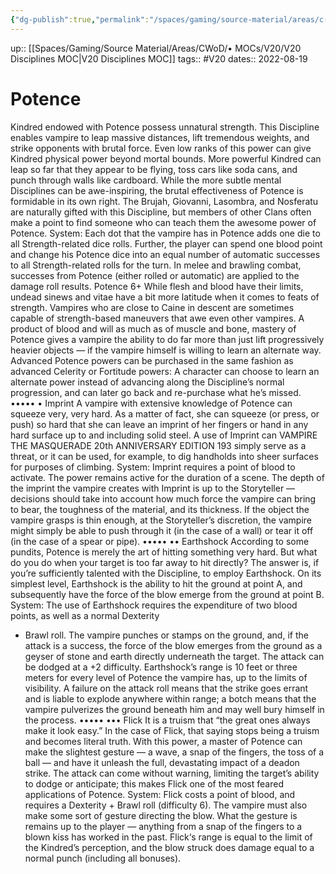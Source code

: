 ```yaml
---
{"dg-publish":true,"permalink":"/spaces/gaming/source-material/areas/c-wo-d/genre/vampire/v20/disciplines/potence/","dgHomeLink":true,"dgPassFrontmatter":true}
---
```


up:: [[Spaces/Gaming/Source Material/Areas/CWoD/• MOCs/V20/V20 Disciplines MOC|V20 Disciplines MOC]]
tags:: #V20 
dates:: 2022-08-19

# Potence
Kindred endowed with Potence possess unnatural
strength. This Discipline enables vampire to leap
massive distances, lift tremendous weights, and strike
opponents with brutal force. Even low ranks of this
power can give Kindred physical power beyond mortal
bounds. More powerful Kindred can leap so far that
they appear to be flying, toss cars like soda cans, and
punch through walls like cardboard. While the more
subtle mental Disciplines can be awe-inspiring, the
brutal effectiveness of Potence is formidable in its own
right.
The Brujah, Giovanni, Lasombra, and Nosferatu are
naturally gifted with this Discipline, but members of
other Clans often make a point to find someone who
can teach them the awesome power of Potence.
System: Each dot that the vampire has in Potence
adds one die to all Strength-related dice rolls. Further,
the player can spend one blood point and change his
Potence dice into an equal number of automatic successes
to all Strength-related rolls for the turn. In melee
and brawling combat, successes from Potence (either
rolled or automatic) are applied to the damage roll
results.
Potence 6+
While flesh and blood have their limits, undead sinews
and vitae have a bit more latitude when it comes
to feats of strength. Vampires who are close to Caine in
descent are sometimes capable of strength-based maneuvers
that awe even other vampires. A product of
blood and will as much as of muscle and bone, mastery
of Potence gives a vampire the ability to do far more
than just lift progressively heavier objects — if the
vampire himself is willing to learn an alternate way.
Advanced Potence powers can be purchased in the
same fashion as advanced Celerity or Fortitude powers:
A character can choose to learn an alternate power instead
of advancing along the Discipline’s normal progression,
and can later go back and re-purchase what
he’s missed.
••••• • Imprint
A vampire with extensive knowledge of Potence can
squeeze very, very hard. As a matter of fact, she can
squeeze (or press, or push) so hard that she can leave
an imprint of her fingers or hand in any hard surface
up to and including solid steel. A use of Imprint can
VAMPIRE THE MASQUERADE 20th ANNIVERSARY EDITION 193
simply serve as a threat, or it can be used, for example,
to dig handholds into sheer surfaces for purposes of
climbing.
System: Imprint requires a point of blood to activate.
The power remains active for the duration of a scene.
The depth of the imprint the vampire creates with Imprint
is up to the Storyteller — decisions should take
into account how much force the vampire can bring to
bear, the toughness of the material, and its thickness.
If the object the vampire grasps is thin enough, at the
Storyteller’s discretion, the vampire might simply be
able to push through it (in the case of a wall) or tear it
off (in the case of a spear or pipe).
••••• •• Earthshock
According to some pundits, Potence is merely the
art of hitting something very hard. But what do you
do when your target is too far away to hit directly? The
answer is, if you’re sufficiently talented with the Discipline,
to employ Earthshock. On its simplest level,
Earthshock is the ability to hit the ground at point A,
and subsequently have the force of the blow emerge
from the ground at point B.
System: The use of Earthshock requires the expenditure
of two blood points, as well as a normal Dexterity
+ Brawl roll. The vampire punches or stamps on the
ground, and, if the attack is a success, the force of the
blow emerges from the ground as a geyser of stone and
earth directly underneath the target. The attack can be
dodged at a +2 difficulty.
Earthshock’s range is 10 feet or three meters for every
level of Potence the vampire has, up to the limits
of visibility. A failure on the attack roll means that
the strike goes errant and is liable to explode anywhere
within range; a botch means that the vampire pulverizes
the ground beneath him and may well bury himself
in the process.
••••• ••• Flick
It is a truism that “the great ones always make it look
easy.” In the case of Flick, that saying stops being a
truism and becomes literal truth. With this power, a
master of Potence can make the slightest gesture — a
wave, a snap of the fingers, the toss of a ball — and
have it unleash the full, devastating impact of a deadon
strike. The attack can come without warning, limiting
the target’s ability to dodge or anticipate; this makes
Flick one of the most feared applications of Potence.
System: Flick costs a point of blood, and requires
a Dexterity + Brawl roll (difficulty 6). The vampire
must also make some sort of gesture directing the blow.
What the gesture is remains up to the player — anything
from a snap of the fingers to a blown kiss has
worked in the past.
Flick‘s range is equal to the limit of the Kindred’s
perception, and the blow struck does damage equal to
a normal punch (including all bonuses).